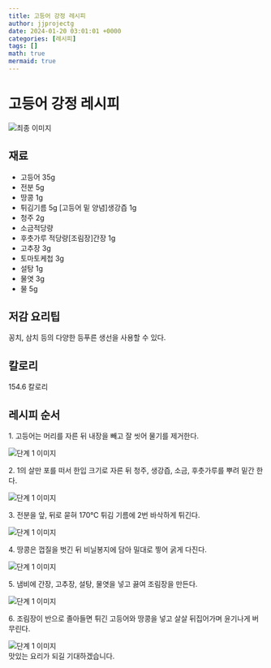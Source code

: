 ```yaml
---
title: 고등어 강정 레시피
author: jjprojectg
date: 2024-01-20 03:01:01 +0000
categories: [레시피]
tags: []
math: true
mermaid: true
---
```

<meta name="og:type" content="website"/>
<meta charset="UTF-8"/>
<div class="header">
  <h1>고등어 강정 레시피</h1>
</div>

<div class="container my-4">
  <div class="row">
    <div class="col-12 col-md-6">
      <div class="recipe-image">
        <img src="http://www.foodsafetykorea.go.kr/uploadimg/20141117/20141117053815_1416213495241.jpg" class="step-image" alt="최종 이미지"/>
      </div>
    </div>
    <div class="col-12 col-md-6">
      <div class="ingredients">
        <h2>재료</h2>
        <ul class="card">
          <li> 고등어 35g </li>
          <li>  전분 5g </li>
          <li>  땅콩 1g </li>
          <li>  튀김기름 5g [고등어 밑 양념]생강즙 1g </li>
          <li>  청주 2g </li>
          <li>  소금적당량 </li>
          <li>  후춧가루 적당량[조림장]간장 1g </li>
          <li>  고추장 3g </li>
          <li>  토마토케첩 3g </li>
          <li>  설탕 1g </li>
          <li>  물엿 3g </li>
          <li>  물 5g </li>
</ul>
      </div>
    </div>
    <div class="col-12 col-md-6">
      <div class="ingredients">
        <h2>저감 요리팁</h2>
        <div class="card"> 
          <p>
            꽁치, 삼치 등의 다양한 등푸른 생선을 사용할 수 있다.
          </p>
        </div>
      </div>
      <div class="ingredients">
        <h2>칼로리</h2>
        <div class="card"> 
          <p>
            154.6 칼로리
          </p>
        </div>
      </div>
    </div>
  </div>

  <h2 class="my-4">레시피 순서</h2>
  <div class="card recipe-card">
    <div class="card-body recipe-step">
      <p class="card-text step-description">1. 고등어는 머리를 자른 뒤 내장을 빼고 잘 씻어 물기를 제거한다.</p>
      <img src="http://www.foodsafetykorea.go.kr/uploadimg/cook/1036-1.jpg" alt="단계 1 이미지" class="step-image"/>
    </div>
  </div>
  <div class="card recipe-card">
    <div class="card-body recipe-step">
      <p class="card-text step-description">2. 1의 살만 포를 떠서 한입 크기로 자른 뒤 청주, 생강즙, 소금, 후춧가루를 뿌려 밑간 한다.</p>
      <img src="http://www.foodsafetykorea.go.kr/uploadimg/cook/1036-2.jpg" alt="단계 1 이미지" class="step-image"/>
    </div>
  </div>
  <div class="card recipe-card">
    <div class="card-body recipe-step">
      <p class="card-text step-description">3. 전분을 앞, 뒤로 묻혀 170℃ 튀김 기름에 2번 바삭하게 튀긴다.</p>
      <img src="http://www.foodsafetykorea.go.kr/uploadimg/cook/1036-3.jpg" alt="단계 1 이미지" class="step-image"/>
    </div>
  </div>
  <div class="card recipe-card">
    <div class="card-body recipe-step">
      <p class="card-text step-description">4. 땅콩은 껍질을 벗긴 뒤 비닐봉지에 담아 밀대로 찧어 굵게 다진다.</p>
      <img src="http://www.foodsafetykorea.go.kr/uploadimg/cook/1036-4.jpg" alt="단계 1 이미지" class="step-image"/>
    </div>
  </div>
  <div class="card recipe-card">
    <div class="card-body recipe-step">
      <p class="card-text step-description">5. 냄비에 간장, 고추장, 설탕, 물엿을 넣고 끓여 조림장을 만든다.</p>
      <img src="http://www.foodsafetykorea.go.kr/uploadimg/cook/1036-5.jpg" alt="단계 1 이미지" class="step-image"/>
    </div>
  </div>
  <div class="card recipe-card">
    <div class="card-body recipe-step">
      <p class="card-text step-description">6. 조림장이 반으로 졸아들면 튀긴 고등어와 땅콩을 넣고 살살 뒤집어가며 윤기나게 버무린다.</p>
      <img src="http://www.foodsafetykorea.go.kr/uploadimg/cook/1036-6.jpg" alt="단계 1 이미지" class="step-image"/>
    </div>
  </div>

</div>
맛있는 요리가 되길 기대하겠습니다.
